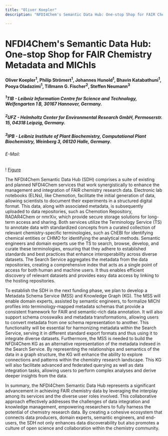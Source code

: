 ```yaml
---
title: "Oliver Koepler"
description: "NFDI4Chem's Semantic Data Hub: One-stop Shop for FAIR Chemistry Metadata and MIChIs"

---
```


# NFDI4Chem's Semantic Data Hub: One-stop Shop for FAIR Chemistry Metadata and MIChIs

#### Oliver Koepler<sup>1</sup>, Philip Strömert<sup>1</sup>, Johannes Hunold<sup>1</sup>, Bhavin Katabathuni<sup>1</sup>, Pooya Oladazimi<sup>1</sup>, Tillmann G. Fischer<sup>2</sup>, Steffen Neumann<sup>3</sup>

#####  <sup>1</sup>TIB - Leibniz Information Centre for Science and Technology, Welfengarten 1 B, 30167 Hannover, Germany.
#####  <sup>2</sup>UFZ - Helmholtz Center for Environmental Research GmbH, Permoserstr. 15, 04318 Leipzig, Germany.
##### <sup>3</sup>IPB - Leibniz Institute of Plant Biochemistry, Computational Plant Biochemistry, Weinberg 3, 06120 Halle, Germany.


###### E-Mail: 

! [Figure](static/img/oliver.png)

The NFDI4Chem Semantic Data Hub (SDH) comprises a suite of existing and planned NFDI4Chem services that work synergistically to enhance the management and integration of FAIR chemistry research data. Electronic lab notebooks (ELNs), like Chemotion, facilitate the initial generation of data, allowing scientists to document their experiments in a structured digital format. This data, along with associated metadata, is subsequently uploaded to data repositories, such as Chemotion Repository, RADAR4Chem or nmrXiv, which provide secure storage solutions for long-term access and sharing. Both services utilize the Terminology Service (TS) to annotate data with standardized concepts from a curated collection of relevant chemistry-specific terminologies, such as ChEBI for identifying chemical entities or CHMO for identifying the analytical methods. Semantic engineers and domain experts use the TS to search, browse, develop, and curate these terminologies, ensuring that they adhere to established standards and best practices that enhance interoperability across diverse datasets. The Search Service aggregates the metadata from the data repositories, creating a comprehensive index that acts as a single point of access for both human and machine users. It thus enables efficient discovery of relevant datasets and provides easy data access by linking to the hosting repositories.

To establish the SDH in the next funding phase, we plan to develop a Metadata Schema Service (MSS) and Knowledge Graph (KG). The MSS will enable domain experts, assisted by semantic engineers, to formalize MIChI profiles into terminology-mapped metadata schemas that provide a consistent framework for FAIR and semantic-rich data annotation. It will also support schema crosswalks and metadata transformations, allowing users to convert metadata from one schema representation to another. This functionality will be essential for harmonizing metadata within the Search Service, serving it in different standard export formats and thus using it to integrate diverse datasets. Furthermore, the MSS is needed to build the NFDI4Chem KG as an alternative representation of the metadata indexed in the Search Service. By representing the relationships and semantics of the data in a graph structure, the KG will enhance the ability to explore connections and patterns within the chemistry research landscape. This KG will also facilitate advanced and federated querying as well as data integration tasks, allowing users to perform complex analyses and derive deeper insights from the data. 

In summary, the NFDI4Chem Semantic Data Hub represents a significant advancement in achieving FAIR chemistry data by leveraging the interplay among its services and the diverse user roles involved. This collaborative approach effectively addresses the challenges of data integration and knowledge management, empowering researchers to fully harness the potential of chemistry research data. By creating a cohesive ecosystem that connects data producers, domain experts, semantic engineers, and end-users, the SDH not only enhances data discoverability but also promotes a culture of open science and collaboration within the chemistry community.

